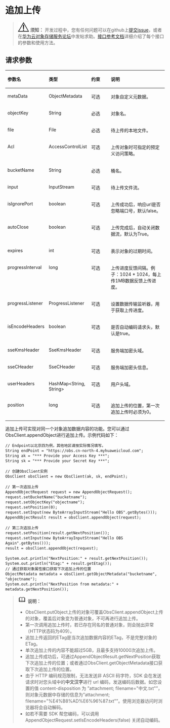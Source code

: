 # 追加上传<a name="obs_21_0609"></a>

>![](public_sys-resources/icon-notice.gif) **须知：** 
>开发过程中，您有任何问题可以在github上[提交issue](https://github.com/huaweicloud/huaweicloud-sdk-java-obs/issues)，或者在[华为云对象存储服务论坛](https://bbs.huaweicloud.com/forum/forum-620-1.html)中发帖求助。[接口参考文档](https://obssdk.obs.cn-north-1.myhuaweicloud.com/apidoc/cn/java/index.html)详细介绍了每个接口的参数和使用方法。

## 请求参数<a name="section123091114385"></a>

<a name="table58575812"></a>
<table><thead align="left"><tr id="row9414935"><th class="cellrowborder" valign="top" width="25%" id="mcps1.1.5.1.1"><p id="p24412233"><a name="p24412233"></a><a name="p24412233"></a><strong id="b298383711264"><a name="b298383711264"></a><a name="b298383711264"></a>参数名</strong></p>
</th>
<th class="cellrowborder" valign="top" width="16%" id="mcps1.1.5.1.2"><p id="p31233872"><a name="p31233872"></a><a name="p31233872"></a><strong id="b198343415539"><a name="b198343415539"></a><a name="b198343415539"></a>类型</strong></p>
</th>
<th class="cellrowborder" valign="top" width="15%" id="mcps1.1.5.1.3"><p id="p46915732"><a name="p46915732"></a><a name="p46915732"></a><strong id="b11835184135320"><a name="b11835184135320"></a><a name="b11835184135320"></a>约束</strong></p>
</th>
<th class="cellrowborder" valign="top" width="44%" id="mcps1.1.5.1.4"><p id="p42077948"><a name="p42077948"></a><a name="p42077948"></a><strong id="b18836114118535"><a name="b18836114118535"></a><a name="b18836114118535"></a>说明</strong></p>
</th>
</tr>
</thead>
<tbody><tr id="row127301646152210"><td class="cellrowborder" valign="top" width="25%" headers="mcps1.1.5.1.1 "><p id="p127300469225"><a name="p127300469225"></a><a name="p127300469225"></a>metaData</p>
</td>
<td class="cellrowborder" valign="top" width="16%" headers="mcps1.1.5.1.2 "><p id="p177306461222"><a name="p177306461222"></a><a name="p177306461222"></a>ObjectMetadata</p>
</td>
<td class="cellrowborder" valign="top" width="15%" headers="mcps1.1.5.1.3 "><p id="p1573074612220"><a name="p1573074612220"></a><a name="p1573074612220"></a>可选</p>
</td>
<td class="cellrowborder" valign="top" width="44%" headers="mcps1.1.5.1.4 "><p id="p187303465228"><a name="p187303465228"></a><a name="p187303465228"></a>对象自定义元数据。</p>
</td>
</tr>
<tr id="row133492050112320"><td class="cellrowborder" valign="top" width="25%" headers="mcps1.1.5.1.1 "><p id="p1034915509232"><a name="p1034915509232"></a><a name="p1034915509232"></a>objectKey</p>
</td>
<td class="cellrowborder" valign="top" width="16%" headers="mcps1.1.5.1.2 "><p id="p10349125052310"><a name="p10349125052310"></a><a name="p10349125052310"></a>String</p>
</td>
<td class="cellrowborder" valign="top" width="15%" headers="mcps1.1.5.1.3 "><p id="p193491450152316"><a name="p193491450152316"></a><a name="p193491450152316"></a>必选</p>
</td>
<td class="cellrowborder" valign="top" width="44%" headers="mcps1.1.5.1.4 "><p id="p10349150182316"><a name="p10349150182316"></a><a name="p10349150182316"></a>对象名。</p>
</td>
</tr>
<tr id="row658782918531"><td class="cellrowborder" valign="top" width="25%" headers="mcps1.1.5.1.1 "><p id="p75871129185315"><a name="p75871129185315"></a><a name="p75871129185315"></a>file</p>
</td>
<td class="cellrowborder" valign="top" width="16%" headers="mcps1.1.5.1.2 "><p id="p13587329145317"><a name="p13587329145317"></a><a name="p13587329145317"></a>File</p>
</td>
<td class="cellrowborder" valign="top" width="15%" headers="mcps1.1.5.1.3 "><p id="p9587172913533"><a name="p9587172913533"></a><a name="p9587172913533"></a>必选</p>
</td>
<td class="cellrowborder" valign="top" width="44%" headers="mcps1.1.5.1.4 "><p id="p13587102920539"><a name="p13587102920539"></a><a name="p13587102920539"></a>待上传的本地文件。</p>
</td>
</tr>
<tr id="row1360163845315"><td class="cellrowborder" valign="top" width="25%" headers="mcps1.1.5.1.1 "><p id="p15601638145312"><a name="p15601638145312"></a><a name="p15601638145312"></a>Acl</p>
</td>
<td class="cellrowborder" valign="top" width="16%" headers="mcps1.1.5.1.2 "><p id="p2601153875317"><a name="p2601153875317"></a><a name="p2601153875317"></a>AccessControlList</p>
</td>
<td class="cellrowborder" valign="top" width="15%" headers="mcps1.1.5.1.3 "><p id="p3601133819531"><a name="p3601133819531"></a><a name="p3601133819531"></a>可选</p>
</td>
<td class="cellrowborder" valign="top" width="44%" headers="mcps1.1.5.1.4 "><p id="p1948253654"><a name="p1948253654"></a><a name="p1948253654"></a>上传对象时可指定的预定义访问策略。</p>
</td>
</tr>
<tr id="row1547612498534"><td class="cellrowborder" valign="top" width="25%" headers="mcps1.1.5.1.1 "><p id="p04761494538"><a name="p04761494538"></a><a name="p04761494538"></a>bucketName</p>
</td>
<td class="cellrowborder" valign="top" width="16%" headers="mcps1.1.5.1.2 "><p id="p84761649195310"><a name="p84761649195310"></a><a name="p84761649195310"></a>String</p>
</td>
<td class="cellrowborder" valign="top" width="15%" headers="mcps1.1.5.1.3 "><p id="p147612492533"><a name="p147612492533"></a><a name="p147612492533"></a>必选</p>
</td>
<td class="cellrowborder" valign="top" width="44%" headers="mcps1.1.5.1.4 "><p id="p94821937513"><a name="p94821937513"></a><a name="p94821937513"></a>桶名。</p>
</td>
</tr>
<tr id="row6497112135411"><td class="cellrowborder" valign="top" width="25%" headers="mcps1.1.5.1.1 "><p id="p549712225411"><a name="p549712225411"></a><a name="p549712225411"></a>input</p>
</td>
<td class="cellrowborder" valign="top" width="16%" headers="mcps1.1.5.1.2 "><p id="p64976285412"><a name="p64976285412"></a><a name="p64976285412"></a>InputStream</p>
</td>
<td class="cellrowborder" valign="top" width="15%" headers="mcps1.1.5.1.3 "><p id="p1249718245417"><a name="p1249718245417"></a><a name="p1249718245417"></a>可选</p>
</td>
<td class="cellrowborder" valign="top" width="44%" headers="mcps1.1.5.1.4 "><p id="p4497172155411"><a name="p4497172155411"></a><a name="p4497172155411"></a>待上传文件流。</p>
</td>
</tr>
<tr id="row13348116548"><td class="cellrowborder" valign="top" width="25%" headers="mcps1.1.5.1.1 "><p id="p9341011195412"><a name="p9341011195412"></a><a name="p9341011195412"></a>isIgnorePort</p>
</td>
<td class="cellrowborder" valign="top" width="16%" headers="mcps1.1.5.1.2 "><p id="p834121175416"><a name="p834121175416"></a><a name="p834121175416"></a>boolean</p>
</td>
<td class="cellrowborder" valign="top" width="15%" headers="mcps1.1.5.1.3 "><p id="p143416112540"><a name="p143416112540"></a><a name="p143416112540"></a>可选</p>
</td>
<td class="cellrowborder" valign="top" width="44%" headers="mcps1.1.5.1.4 "><p id="p834511135414"><a name="p834511135414"></a><a name="p834511135414"></a>上传成功后，响应url是否忽略端口号，默认false。</p>
</td>
</tr>
<tr id="row2937182695414"><td class="cellrowborder" valign="top" width="25%" headers="mcps1.1.5.1.1 "><p id="p1093732613543"><a name="p1093732613543"></a><a name="p1093732613543"></a>autoClose</p>
</td>
<td class="cellrowborder" valign="top" width="16%" headers="mcps1.1.5.1.2 "><p id="p199371426115416"><a name="p199371426115416"></a><a name="p199371426115416"></a>boolean</p>
</td>
<td class="cellrowborder" valign="top" width="15%" headers="mcps1.1.5.1.3 "><p id="p169371526175412"><a name="p169371526175412"></a><a name="p169371526175412"></a>可选</p>
</td>
<td class="cellrowborder" valign="top" width="44%" headers="mcps1.1.5.1.4 "><p id="p3937192618540"><a name="p3937192618540"></a><a name="p3937192618540"></a>上传完成后，自动关闭数据流，默认为True。</p>
</td>
</tr>
<tr id="row1311914015418"><td class="cellrowborder" valign="top" width="25%" headers="mcps1.1.5.1.1 "><p id="p4119440185412"><a name="p4119440185412"></a><a name="p4119440185412"></a>expires</p>
</td>
<td class="cellrowborder" valign="top" width="16%" headers="mcps1.1.5.1.2 "><p id="p1911924018540"><a name="p1911924018540"></a><a name="p1911924018540"></a>int</p>
</td>
<td class="cellrowborder" valign="top" width="15%" headers="mcps1.1.5.1.3 "><p id="p8119174075416"><a name="p8119174075416"></a><a name="p8119174075416"></a>可选</p>
</td>
<td class="cellrowborder" valign="top" width="44%" headers="mcps1.1.5.1.4 "><p id="p1119184014540"><a name="p1119184014540"></a><a name="p1119184014540"></a>表示对象的过期时间。</p>
</td>
</tr>
<tr id="row19277057135412"><td class="cellrowborder" valign="top" width="25%" headers="mcps1.1.5.1.1 "><p id="p927713578543"><a name="p927713578543"></a><a name="p927713578543"></a>progressInterval</p>
</td>
<td class="cellrowborder" valign="top" width="16%" headers="mcps1.1.5.1.2 "><p id="p13277145715547"><a name="p13277145715547"></a><a name="p13277145715547"></a>long</p>
</td>
<td class="cellrowborder" valign="top" width="15%" headers="mcps1.1.5.1.3 "><p id="p20277175718547"><a name="p20277175718547"></a><a name="p20277175718547"></a>可选</p>
</td>
<td class="cellrowborder" valign="top" width="44%" headers="mcps1.1.5.1.4 "><p id="p1157210348443"><a name="p1157210348443"></a><a name="p1157210348443"></a>上传进度反馈间隔。例子：1024 * 1024，每上传1MB数据反馈上传进度。</p>
</td>
</tr>
<tr id="row177091140155516"><td class="cellrowborder" valign="top" width="25%" headers="mcps1.1.5.1.1 "><p id="p107099406555"><a name="p107099406555"></a><a name="p107099406555"></a>progressListener</p>
</td>
<td class="cellrowborder" valign="top" width="16%" headers="mcps1.1.5.1.2 "><p id="p97098409551"><a name="p97098409551"></a><a name="p97098409551"></a>ProgressListener</p>
</td>
<td class="cellrowborder" valign="top" width="15%" headers="mcps1.1.5.1.3 "><p id="p1570984075515"><a name="p1570984075515"></a><a name="p1570984075515"></a>可选</p>
</td>
<td class="cellrowborder" valign="top" width="44%" headers="mcps1.1.5.1.4 "><p id="p19588204420438"><a name="p19588204420438"></a><a name="p19588204420438"></a>设置数据传输监听器，用于获取上传进度。</p>
</td>
</tr>
<tr id="row237241115618"><td class="cellrowborder" valign="top" width="25%" headers="mcps1.1.5.1.1 "><p id="p23739119567"><a name="p23739119567"></a><a name="p23739119567"></a>isEncodeHeaders</p>
</td>
<td class="cellrowborder" valign="top" width="16%" headers="mcps1.1.5.1.2 "><p id="p133731619566"><a name="p133731619566"></a><a name="p133731619566"></a>boolean</p>
</td>
<td class="cellrowborder" valign="top" width="15%" headers="mcps1.1.5.1.3 "><p id="p13737195612"><a name="p13737195612"></a><a name="p13737195612"></a>可选</p>
</td>
<td class="cellrowborder" valign="top" width="44%" headers="mcps1.1.5.1.4 "><p id="p1743875184313"><a name="p1743875184313"></a><a name="p1743875184313"></a>是否自动编码请求头，默认是true。</p>
</td>
</tr>
<tr id="row164931050388"><td class="cellrowborder" valign="top" width="25%" headers="mcps1.1.5.1.1 "><p id="p949314515384"><a name="p949314515384"></a><a name="p949314515384"></a>sseKmsHeader</p>
</td>
<td class="cellrowborder" valign="top" width="16%" headers="mcps1.1.5.1.2 "><p id="p649311513813"><a name="p649311513813"></a><a name="p649311513813"></a>SseKmsHeader</p>
</td>
<td class="cellrowborder" valign="top" width="15%" headers="mcps1.1.5.1.3 "><p id="p549445153816"><a name="p549445153816"></a><a name="p549445153816"></a>可选</p>
</td>
<td class="cellrowborder" valign="top" width="44%" headers="mcps1.1.5.1.4 "><p id="p174941156384"><a name="p174941156384"></a><a name="p174941156384"></a>服务端加密头域。</p>
</td>
</tr>
<tr id="row8161523125618"><td class="cellrowborder" valign="top" width="25%" headers="mcps1.1.5.1.1 "><p id="p51617236564"><a name="p51617236564"></a><a name="p51617236564"></a>sseCHeader</p>
</td>
<td class="cellrowborder" valign="top" width="16%" headers="mcps1.1.5.1.2 "><p id="p01722345611"><a name="p01722345611"></a><a name="p01722345611"></a>SseCHeader</p>
</td>
<td class="cellrowborder" valign="top" width="15%" headers="mcps1.1.5.1.3 "><p id="p1417623155615"><a name="p1417623155615"></a><a name="p1417623155615"></a>可选</p>
</td>
<td class="cellrowborder" valign="top" width="44%" headers="mcps1.1.5.1.4 "><p id="p131762318562"><a name="p131762318562"></a><a name="p131762318562"></a>服务端加密头信息。</p>
</td>
</tr>
<tr id="row1631148165715"><td class="cellrowborder" valign="top" width="25%" headers="mcps1.1.5.1.1 "><p id="p1631218115713"><a name="p1631218115713"></a><a name="p1631218115713"></a>userHeaders</p>
</td>
<td class="cellrowborder" valign="top" width="16%" headers="mcps1.1.5.1.2 "><p id="p931214835713"><a name="p931214835713"></a><a name="p931214835713"></a>HashMap&lt;String, String&gt;</p>
</td>
<td class="cellrowborder" valign="top" width="15%" headers="mcps1.1.5.1.3 "><p id="p83123817574"><a name="p83123817574"></a><a name="p83123817574"></a>可选</p>
</td>
<td class="cellrowborder" valign="top" width="44%" headers="mcps1.1.5.1.4 "><p id="p431215816576"><a name="p431215816576"></a><a name="p431215816576"></a>用户头域。</p>
</td>
</tr>
<tr id="row8348438559"><td class="cellrowborder" valign="top" width="25%" headers="mcps1.1.5.1.1 "><p id="p19341743125519"><a name="p19341743125519"></a><a name="p19341743125519"></a>position</p>
</td>
<td class="cellrowborder" valign="top" width="16%" headers="mcps1.1.5.1.2 "><p id="p1334104319552"><a name="p1334104319552"></a><a name="p1334104319552"></a>long</p>
</td>
<td class="cellrowborder" valign="top" width="15%" headers="mcps1.1.5.1.3 "><p id="p1934104312555"><a name="p1934104312555"></a><a name="p1934104312555"></a>可选</p>
</td>
<td class="cellrowborder" valign="top" width="44%" headers="mcps1.1.5.1.4 "><p id="p93414320555"><a name="p93414320555"></a><a name="p93414320555"></a>追加上传的位置，第一次追加上传时必须为0。</p>
</td>
</tr>
</tbody>
</table>

追加上传可实现对同一个对象追加数据内容的功能。您可以通过ObsClient.appendObject进行追加上传。示例代码如下：

```
// Endpoint以北京四为例，其他地区请按实际情况填写。
String endPoint = "https://obs.cn-north-4.myhuaweicloud.com";
String ak = "*** Provide your Access Key ***";
String sk = "*** Provide your Secret Key ***";

// 创建ObsClient实例
ObsClient obsClient = new ObsClient(ak, sk, endPoint);

// 第一次追加上传
AppendObjectRequest request = new AppendObjectRequest();
request.setBucketName("bucketname");
request.setObjectKey("objectname");
request.setPosition(0);
request.setInput(new ByteArrayInputStream("Hello OBS".getBytes()));
AppendObjectResult result = obsClient.appendObject(request);
              
// 第二次追加上传
request.setPosition(result.getNextPosition());
request.setInput(new ByteArrayInputStream("Hello OBS Again".getBytes()));
result = obsClient.appendObject(request);

System.out.println("NextPosition:" + result.getNextPosition());
System.out.println("Etag:" + result.getEtag());
// 通过获取对象属性接口获取下次追加上传的位置
ObjectMetadata metadata = obsClient.getObjectMetadata("bucketname", "objectname");
System.out.println("NextPosition from metadata:" + metadata.getNextPosition());
```

>![](public_sys-resources/icon-note.gif) **说明：** 
>-   ObsClient.putObject上传的对象可覆盖ObsClient.appendObject上传的对象，覆盖后对象变为普通对象，不可再进行追加上传。
>-   第一次调用追加上传时，若已存在同名的普通对象，则会抛出异常（HTTP状态码为409）。
>-   追加上传返回的ETag是当次追加数据内容的ETag，不是完整对象的ETag。
>-   单次追加上传的内容不能超过5GB，且最多支持10000次追加上传。
>-   追加上传成功后，可通过AppendObjectResult.getNextPosition获取下次追加上传的位置；或者通过ObsClient.getObjectMetadata接口获取下次追加上传的位置。
>-   由于 HTTP 编码规范限制，无法发送非 ASCII 码字符，SDK 会在发送请求时对您头域中的**中文汉字**进行 url 编码，发送编码后数据。如您设置的值 content-disposition 为 ”attachment; filename="中文.txt"”，则对象元数据中存储的信息为”attachment; filename="%E4%B8%AD%E6%96%87.txt"”。使用浏览器访问时浏览器将会自动解码。
>-   如若不需要 SDK 帮您编码，可以调用 AppendObjectRequest.setIsEncodeHeaders\(false\) 关闭自动编码。

